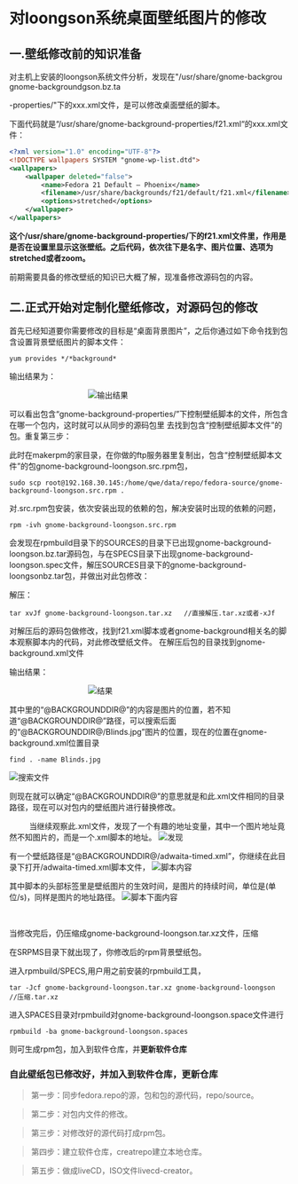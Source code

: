 # 对loongson系统桌面壁纸图片的修改
## 一.壁纸修改前的知识准备
对主机上安装的loongson系统文件分析，发现在"/usr/share/gnome-backgrou
gnome-backgroundgson.bz.ta

-properties/"下的xxx.xml文件，是可以修改桌面壁纸的脚本。

下面代码就是“/usr/share/gnome-background-properties/f21.xml“的xxx.xml文件：
```xml
<?xml version="1.0" encoding="UTF-8"?>
<!DOCTYPE wallpapers SYSTEM "gnome-wp-list.dtd">
<wallpapers>
    <wallpaper deleted="false">　　　　　　　　　　　　　　　　　　　　　　　　　　
        <name>Fedora 21 Default ‒ Phoenix</name>
        <filename>/usr/share/backgrounds/f21/default/f21.xml</filename>
        <options>stretched</options>
    </wallpaper>
</wallpapers>

```
**这个/usr/share/gnome-background-properties/下的f21.xml文件里，<wallpaper deleted="false">作用是是否在设置里显示这张壁纸。之后代码，依次往下是名字、图片位置、选项为stretched或者zoom。**

前期需要具备的修改壁纸的知识已大概了解，现准备修改源码包的内容。

## 二.正式开始对定制化壁纸修改，对源码包的修改
首先已经知道要你需要修改的目标是“桌面背景图片”，之后你通过如下命令找到包含设置背景壁纸图片的脚本文件：
```
yum provides */*background*
```

输出结果为：

&ensp; &ensp; &ensp; &ensp; &ensp; &ensp; &ensp; &ensp; &ensp; &ensp; &ensp; &ensp; &ensp; ![输出结果](http://oswj0e3on.bkt.clouddn.com/provides_background.png)


可以看出包含“gnome-background-properties/”下控制壁纸脚本的文件，所包含在哪一个包内，这时就可以从同步的源码包里
去找到包含“控制壁纸脚本文件”的包。重复第三步：

此时在makerpm的家目录，在你做的ftp服务器里复制出，包含“控制壁纸脚本文件”的包gnome-background-loongson.src.rpm包，
```
sudo scp root@192.168.30.145:/home/qwe/data/repo/fedora-source/gnome-background-loongson.src.rpm .
```
对.src.rpm包安装，依次安装出现的依赖的包，解决安装时出现的依赖的问题，
```
rpm -ivh gnome-background-loongson.src.rpm
```
会发现在rpmbuild目录下的SOURCES的目录下已出现gnome-background-loongson.bz.tar源码包，与在SPECS目录下出现gnome-background-loongson.spec文件，解压SOURCES目录下的gnome-background-loongsonbz.tar包，并做出对此包修改：

解压：
```
tar xvJf gnome-background-loongson.tar.xz   //直接解压.tar.xz或者-xJf
```

对解压后的源码包做修改，找到f21.xml脚本或者gnome-background相关名的脚本观察脚本内的代码，对此修改壁纸文件。
在解压后包的目录找到gnome-background.xml文件

输出结果：

&ensp; &ensp; &ensp; &ensp; &ensp; &ensp; &ensp; &ensp; &ensp; &ensp; &ensp; &ensp; &ensp; ![结果](http://oswj0e3on.bkt.clouddn.com/loongson_os_customized/codeSnippet/provides_background_gnomebackground.png)

其中<filename>里的“@BACKGROUNDDIR@”的内容是图片的位置，若不知道“@BACKGROUNDDIR@”路径，可以搜索后面的“@BACKGROUNDDIR@/Blinds.jpg”图片的位置，现在的位置在gnome-background.xml位置目录
```
find . -name Blinds.jpg
```
![搜索文件](http://oswj0e3on.bkt.clouddn.com/loongson_os_customized/codeSnippet/provides_background_gnomebackground_2.png)

则现在就可以确定“@BACKGROUNDDIR@”的意思就是和此.xml文件相同的目录路径，现在可以对包内的壁纸图片进行替换修改。

&emsp; &emsp; 当继续观察此.xml文件，发现了一个有趣的地址变量，其中一个图片地址竟然不知图片的，而是一个.xml脚本的地址。
![发现](http://oswj0e3on.bkt.clouddn.com/loongson_os_customized/codeSnippet/provides_background_gnomebackground_3.png)

有一个壁纸路径是“@BACKGROUNDDIR@/adwaita-timed.xml”，你继续在此目录下打开/adwaita-timed.xml脚本文件，
![脚本内容](http://oswj0e3on.bkt.clouddn.com/loongson_os_customized/codeSnippet/provides_background_gnomebackground_4.png)

其中脚本的头部标签<starttime>里是壁纸图片的生效时间，<duration>是图片的持续时间，单位是(单位/s)，<file>同样是图片的地址路径。
![脚本下面内容](http://oswj0e3on.bkt.clouddn.com/loongson_os_customized/codeSnippet/provides_background_gnomebackground_5.png)

          




当修改完后，仍压缩成gnome-background-loongson.tar.xz文件，压缩

在SRPMS目录下就出现了，你修改后的rpm背景壁纸包。


进入rpmbuild/SPECS,用户用之前安装的rpmbuild工具，


```
tar -Jcf gnome-background-loongson.tar.xz gnome-background-loongson   //压缩.tar.xz
```
进入SPACES目录对rpmbuild对gnome-background-loongson.space文件进行
```
rpmbuild -ba gnome-background-loongson.spaces
```

则可生成rpm包，加入到软件仓库，并**更新软件仓库**
### 自此壁纸包已修改好，并加入到软件仓库，更新仓库


>第一步：同步fedora.repo的源，包和包的源代码，repo/source。

>第二步：对包内文件的修改。

>第三步：对修改好的源代码打成rpm包。

>第四步：建立软件仓库，creatrepo建立本地仓库。

>第五步：做成liveCD，ISO文件livecd-creator。






